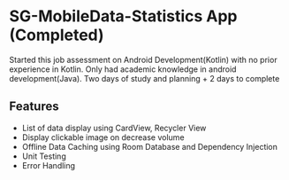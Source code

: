 # SG-MobileData-Statistics App (Completed)


Started this job assessment on Android Development(Kotlin) with no prior experience in Kotlin. Only had academic knowledge in android development(Java).  Two days of study and planning + 2 days to complete


## Features
* List of data display using CardView, Recycler View
* Display clickable image on decrease volume
* Offline Data Caching using Room Database and Dependency Injection
* Unit Testing
* Error Handling
